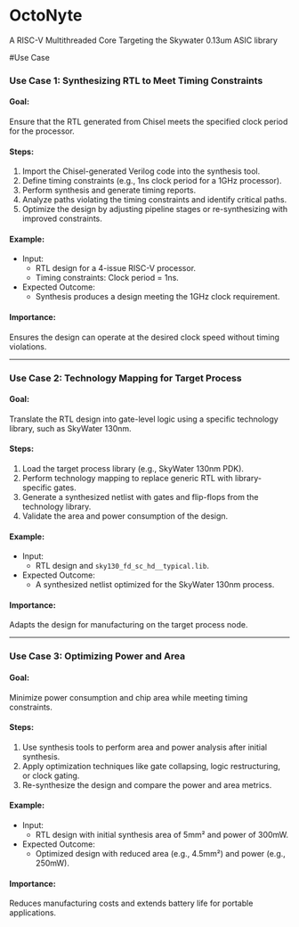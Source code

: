 # OctoNyte
A RISC-V Multithreaded Core Targeting the Skywater 0.13um ASIC library

#Use Case

### **Use Case 1: Synthesizing RTL to Meet Timing Constraints**
#### Goal:
Ensure that the RTL generated from Chisel meets the specified clock period for the processor.

#### Steps:
1. Import the Chisel-generated Verilog code into the synthesis tool.
2. Define timing constraints (e.g., 1ns clock period for a 1GHz processor).
3. Perform synthesis and generate timing reports.
4. Analyze paths violating the timing constraints and identify critical paths.
5. Optimize the design by adjusting pipeline stages or re-synthesizing with improved constraints.

#### Example:
- Input:
  - RTL design for a 4-issue RISC-V processor.
  - Timing constraints: Clock period = 1ns.
- Expected Outcome:
  - Synthesis produces a design meeting the 1GHz clock requirement.

#### Importance:
Ensures the design can operate at the desired clock speed without timing violations.

---

### **Use Case 2: Technology Mapping for Target Process**
#### Goal:
Translate the RTL design into gate-level logic using a specific technology library, such as SkyWater 130nm.

#### Steps:
1. Load the target process library (e.g., SkyWater 130nm PDK).
2. Perform technology mapping to replace generic RTL with library-specific gates.
3. Generate a synthesized netlist with gates and flip-flops from the technology library.
4. Validate the area and power consumption of the design.

#### Example:
- Input:
  - RTL design and `sky130_fd_sc_hd__typical.lib`.
- Expected Outcome:
  - A synthesized netlist optimized for the SkyWater 130nm process.

#### Importance:
Adapts the design for manufacturing on the target process node.

---

### **Use Case 3: Optimizing Power and Area**
#### Goal:
Minimize power consumption and chip area while meeting timing constraints.

#### Steps:
1. Use synthesis tools to perform area and power analysis after initial synthesis.
2. Apply optimization techniques like gate collapsing, logic restructuring, or clock gating.
3. Re-synthesize the design and compare the power and area metrics.

#### Example:
- Input:
  - RTL design with initial synthesis area of 5mm² and power of 300mW.
- Expected Outcome:
  - Optimized design with reduced area (e.g., 4.5mm²) and power (e.g., 250mW).

#### Importance:
Reduces manufacturing costs and extends battery life for portable applications.
